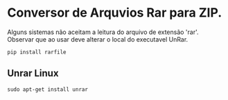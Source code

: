 # Conversor de Arquvios Rar para ZIP.
Alguns sistemas não aceitam a leitura do arquivo de extensão 'rar'.
Observar que ao usar deve alterar o local do executavel UnRar.


``pip install rarfile``


## Unrar Linux

``sudo apt-get install unrar``

